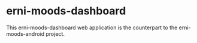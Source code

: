 erni-moods-dashboard
====================

This erni-moods-dashboard web application is the counterpart to the erni-moods-android project. 

